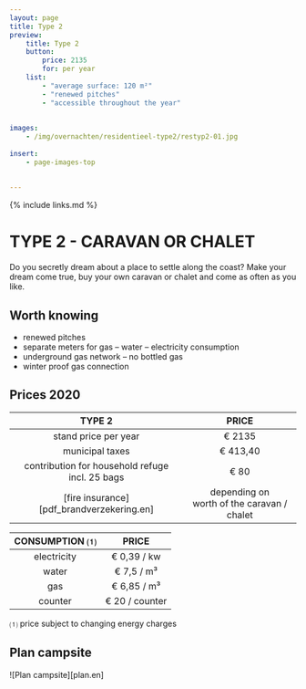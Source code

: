 ```yaml
---
layout: page
title: Type 2
preview: 
    title: Type 2
    button:
        price: 2135
        for: per year
    list:
        - "average surface: 120 m²"
        - "renewed pitches"
        - "accessible throughout the year"
       
        
images:
    - /img/overnachten/residentieel-type2/restyp2-01.jpg
    
insert:
    - page-images-top
    
    
---
```


{% include links.md %}

# TYPE 2 - CARAVAN OR CHALET

Do you secretly dream about a place to settle along the coast? Make your dream come true, buy your own caravan or chalet and come as often as you like. 


## Worth knowing

- renewed pitches
- separate meters for gas – water – electricity consumption
- underground gas network – no bottled gas
- winter proof gas connection


## Prices 2020

TYPE 2                |PRICE           |
:--------------------:|:--------------:|
stand price per year  |€ 2135            
municipal taxes       |€ 413,40 
contribution for household refuge<br>incl. 25 bags<br> | € 80   
[fire insurance][pdf_brandverzekering.en]      |depending on <br>worth of the caravan / chalet

CONSUMPTION ⑴           |PRICE         |
:--------------------:|:-------------:|
electricity         | € 0,39 / kw        
water                 | € 7,5 / m³  
gas                   | € 6,85 / m³       
counter     | € 20 / counter

⑴ price subject to changing energy charges

## Plan campsite

![Plan campsite][plan.en]
